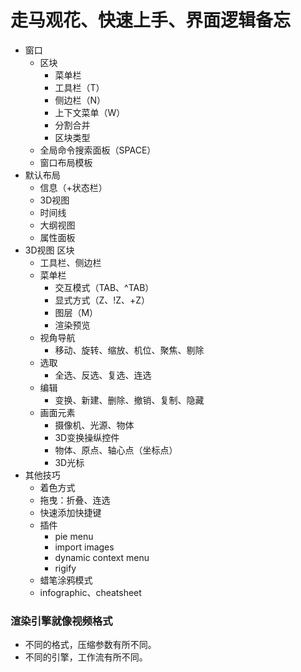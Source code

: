 # 走马观花、快速上手、界面逻辑备忘

- 窗口
    - 区块
        - 菜单栏
        - 工具栏（T）
        - 侧边栏（N）
        - 上下文菜单（W）
        - 分割合并
        - 区块类型
    - 全局命令搜索面板（SPACE）
    - 窗口布局模板
- 默认布局
    - 信息（+状态栏）
    - 3D视图
    - 时间线
    - 大纲视图
    - 属性面板
- 3D视图 区块
    - 工具栏、侧边栏
    - 菜单栏
        - 交互模式（TAB、^TAB）
        - 显式方式（Z、!Z、+Z）
        - 图层（M）
        - 渲染预览
    - 视角导航
        - 移动、旋转、缩放、机位、聚焦、剔除
    - 选取
        - 全选、反选、复选、连选
    - 编辑
        - 变换、新建、删除、撤销、复制、隐藏
    - 画面元素
        - 摄像机、光源、物体
        - 3D变换操纵控件
        - 物体、原点、轴心点（坐标点）
        - 3D光标
- 其他技巧
    - 着色方式
    - 拖曳：折叠、连选
    - 快速添加快捷键
    - 插件
        - pie menu
        - import images
        - dynamic context menu
        + rigify
    - 蜡笔涂鸦模式 
    - infographic、cheatsheet



### 渲染引擎就像视频格式
- 不同的格式，压缩参数有所不同。
- 不同的引擎，工作流有所不同。


[着色与上色]:\
[动画系统的原理]:\
[CAD, CG, VG]:\
[烘焙与编译]:\
[摄影表与甘特图]:\
[teapot与418]:\
[UV与制图、裁缝]:\
